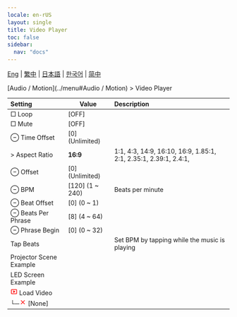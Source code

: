 ```yaml
---
locale: en-rUS
layout: single
title: Video Player
toc: false
sidebar:
  nav: "docs"
---
```

[Eng](/dancexr/menu/2025.4/motion/video_player) | [繁中](/tw/dancexr/menu/2025.4/motion/video_player) | [日本語](/jp/dancexr/menu/2025.4/motion/video_player) | [한국어](/kr/dancexr/menu/2025.4/motion/video_player) | [简中](/zh/dancexr/menu/2025.4/motion/video_player)

[Audio / Motion](../menu#Audio / Motion) > Video Player



| Setting | Value | Description |
| :--- | --- | :--- |
|  □ Loop| [OFF] | 
|  □ Mute| [OFF] | 
|  ⊖ Time Offset| [0] (Unlimited) | 
|  > Aspect Ratio| **16:9** | 1:1, 4:3, 14:9, 16:10, 16:9, 1.85:1, 2:1, 2.35:1, 2.39:1, 2.4:1,  |
|  ⊖ Offset| [0] (Unlimited) | 
|  ⊖ BPM| [120] (1 ~ 240) | Beats per minute
|  ⊖ Beat Offset| [0] (0 ~ 1) | 
|  ⊖ Beats Per Phrase| [8] (4 ~ 64) | 
|  ⊖ Phrase Begin| [0] (0 ~ 32) | 
|  Tap Beats|| Set BPM by tapping while the music is playing
|  Projector Scene Example|| 
|  LED Screen Example|| 
| <img src="/images/icon/ic_video.png" alt="video icon"/> Load Video|| 
| └─<img src="/images/icon/ic_close.png" alt="close icon"/> [None]|| 
